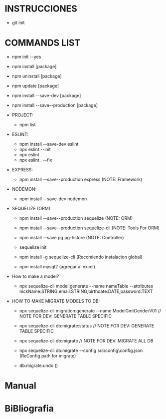 
# INSTRUCCIONES

- git init

# COMMANDS LIST

- npm init --yes
- npm install [package]
- npm uninstall [package]
- npm update [package]
- npm install --save-dev [package]
- npm install --save--production [package]

- PROJECT:
    - npm list

- ESLINT:
    - npm install --save-dev eslint
    - npx eslint --init
    - npx eslint .
    - npx eslint . --fix

- EXPRESS:
    - npm install --save--production express (NOTE: Framework)

- NODEMON:
    - npm install --save-dev nodemon

- SEQUELIZE (ORM)
    - npm install --save--production sequelize (NOTE: ORM)
    - npm install --save--production sequelize-cli (NOTE: Tools For ORM)
    - npm install --save pg pg-hstore (NOTE: Controller)
    - sequelize init

    - npm install -g sequelize-cli (Recomiendo instalacion global)
    - npm install mysql2 (agregar al excel)

- How to make a model?
    
    - npx sequelize-cli model:generate --name nameTable --attributes nickName:STRING,email:STRING,birthdate:DATE,password:TEXT

- HOW TO MAKE MIGRATE MODELS TO DB:

    - npx sequelize-cli migration:generate --name ModelGmtGenderV01 // NOTE FOR DEV: GENERATE TABLE SPECIFIC

    - npx sequelize-cli db:migrate:status // NOTE FOR DEV: GENERATE TABLE SPECIFIC

    - npx sequelize-cli db:migrate // NOTE FOR DEV: MIGRATE ALL DB

    - npx sequelize-cli db:migrate --config src\config\config.json (ReConfig path for migrate)

    - db:migrate:undo ()


# Manual

# BiBliografia
